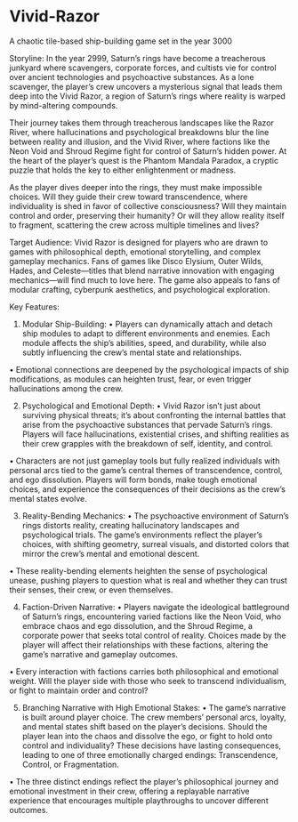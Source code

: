 # Vivid-Razor
A chaotic tile-based ship-building game set in the year 3000

Storyline:
In the year 2999, Saturn’s rings have become a treacherous junkyard where scavengers, corporate forces, and cultists vie for control over ancient technologies and psychoactive substances. As a lone scavenger, the player’s crew uncovers a mysterious signal that leads them deep into the Vivid Razor, a region of Saturn’s rings where reality is warped by mind-altering compounds.

Their journey takes them through treacherous landscapes like the Razor River, where hallucinations and psychological breakdowns blur the line between reality and illusion, and the Vivid River, where factions like the Neon Void and Shroud Regime fight for control of Saturn’s hidden power. At the heart of the player’s quest is the Phantom Mandala Paradox, a cryptic puzzle that holds the key to either enlightenment or madness.

As the player dives deeper into the rings, they must make impossible choices. Will they guide their crew toward transcendence, where individuality is shed in favor of collective consciousness? Will they maintain control and order, preserving their humanity? Or will they allow reality itself to fragment, scattering the crew across multiple timelines and lives?

Target Audience:
Vivid Razor is designed for players who are drawn to games with philosophical depth, emotional storytelling, and complex gameplay mechanics. Fans of games like Disco Elysium, Outer Wilds, Hades, and Celeste—titles that blend narrative innovation with engaging mechanics—will find much to love here. The game also appeals to fans of modular crafting, cyberpunk aesthetics, and psychological exploration.

Key Features:

1.	Modular Ship-Building:
•	Players can dynamically attach and detach ship modules to adapt to different environments and enemies. Each module affects the ship’s abilities, speed, and durability, while also subtly influencing the crew’s mental state and relationships.
 
•	Emotional connections are deepened by the psychological impacts of ship modifications, as modules can heighten trust, fear, or even trigger hallucinations among the crew.

2.	Psychological and Emotional Depth:
•	Vivid Razor isn’t just about surviving physical threats; it’s about confronting the internal battles that arise from the psychoactive substances that pervade Saturn’s rings. Players will face hallucinations, existential crises, and shifting realities as their crew grapples with the breakdown of self, identity, and control.

•	Characters are not just gameplay tools but fully realized individuals with personal arcs tied to the game’s central themes of transcendence, control, and ego dissolution. Players will form bonds, make tough emotional choices, and experience the consequences of their decisions as the crew’s mental states evolve.

3.	Reality-Bending Mechanics:
•	The psychoactive environment of Saturn’s rings distorts reality, creating hallucinatory landscapes and psychological trials. The game’s environments reflect the player’s choices, with shifting geometry, surreal visuals, and distorted colors that mirror the crew’s mental and emotional descent.

•	These reality-bending elements heighten the sense of psychological unease, pushing players to question what is real and whether they can trust their senses, their crew, or even themselves.

4.	Faction-Driven Narrative:
•	Players navigate the ideological battleground of Saturn’s rings, encountering varied factions like the Neon Void, who embrace chaos and ego dissolution, and the Shroud Regime, a corporate power that seeks total control of reality. Choices made by the player will affect their relationships with these factions, altering the game’s narrative and gameplay outcomes.

•	Every interaction with factions carries both philosophical and emotional weight. Will the player side with those who seek to transcend individualism, or fight to maintain order and control?

5.	Branching Narrative with High Emotional Stakes:
•	The game’s narrative is built around player choice. The crew members’ personal arcs, loyalty, and mental states shift based on the player’s decisions. Should the player lean into the chaos and dissolve the ego, or fight to hold onto control and individuality? These decisions have lasting consequences, leading to one of three emotionally charged endings: Transcendence, Control, or Fragmentation.

•	The three distinct endings reflect the player’s philosophical journey and emotional investment in their crew, offering a replayable narrative experience that encourages multiple playthroughs to uncover different outcomes.

